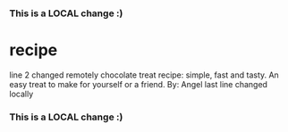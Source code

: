 ### This is a LOCAL change :)
# recipe
line 2 changed remotely
chocolate treat recipe: simple, fast and tasty. An easy treat to make for yourself or a friend. 
By: Angel 
last line changed locally
### This is a LOCAL change :)